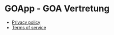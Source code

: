 # GOApp - GOA Vertretung

*   [Privacy policy](https://github.com/Coronon/GOApp-Public/blob/main/PRIVACY_POLICY.md)
*   [Terms of service](https://github.com/Coronon/GOApp-Public/blob/main/TERMS_OF_SERVICE.md)
